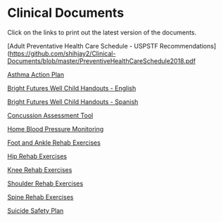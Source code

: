 # Clinical Documents

Click on the links to print out the latest version of the documents.

[Adult Preventative Health Care Schedule - USPSTF Recommendations](https://github.com/shihjay2/Clinical-Documents/blob/master/PreventiveHealthCareSchedule2018.pdf

[Asthma Action Plan](http://www.aafa.org/media/asthma-action-plan-aafa.pdf)

[Bright Futures Well Child Handouts - English](https://github.com/shihjay2/Clinical-Documents/blob/master/BrightFuturesEnglish.md)

[Bright Futures Well Child Handouts - Spanish](https://github.com/shihjay2/Clinical-Documents/blob/master/BrightFuturesSpanish.md)

[Concussion Assessment Tool](https://github.com/shihjay2/Clinical-Documents/blob/master/SCAT5_Concussion_Assessment_Tool.pdf)

[Home Blood Pressure Monitoring](http://www.heart.org/idc/groups/heart-public/@wcm/@hcm/documents/downloadable/ucm_445846.pdf)

[Foot and Ankle Rehab Exercises](https://orthoinfo.aaos.org/globalassets/pdfs/2017-rehab_foot-and-ankle.pdf)

[Hip Rehab Exercises](https://orthoinfo.aaos.org/globalassets/pdfs/2017-rehab_hip.pdf)

[Knee Rehab Exercises](https://orthoinfo.aaos.org/globalassets/pdfs/2017-rehab_knee.pdf)

[Shoulder Rehab Exercises](https://orthoinfo.aaos.org/globalassets/pdfs/2017-rehab_shoulder.pdf)

[Spine Rehab Exercises](https://orthoinfo.aaos.org/globalassets/pdfs/2017-rehab_spine.pdf)

[Suicide Safety Plan](https://gitprint.com/shihjay2/Clinical-Documents/blob/master/Suicide_Safety_Plan.md)


